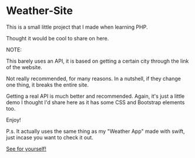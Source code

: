 # Weather-Site

This is a small little project that I made when learning PHP.

Thought it would be cool to share on here.

NOTE:

This barely uses an API, it is based on getting a certain city through the link of the website.

Not really recommended, for many reasons. In a nutshell, if they change one thing, it breaks the entire site.

Getting a real API is much better and recommended. Again, it's just a little demo I thought I'd share here as it has some CSS and Bootstrap elements too.

Enjoy!

P.s. It actually uses the same thing as my "Weather App" made with swift, just incase you want to check it out.

[See for yourself!](https://noy.sh/weather)
